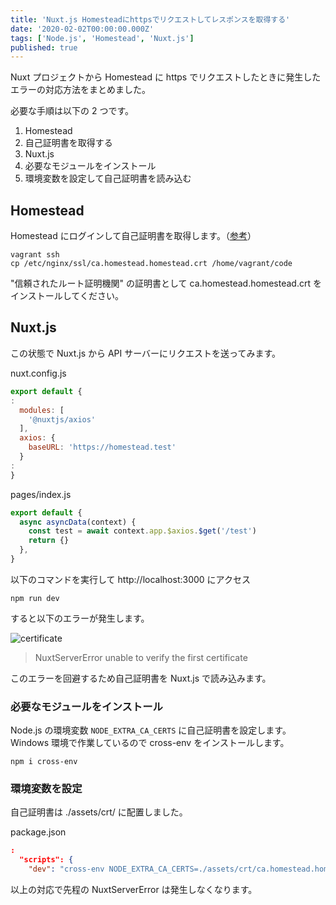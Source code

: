 ```yaml
---
title: 'Nuxt.js Homesteadにhttpsでリクエストしてレスポンスを取得する'
date: '2020-02-02T00:00:00.000Z'
tags: ['Node.js', 'Homestead', 'Nuxt.js']
published: true
---
```


Nuxt プロジェクトから Homestead に https でリクエストしたときに発生したエラーの対応方法をまとめました。

必要な手順は以下の 2 つです。

1. Homestead
1. 自己証明書を取得する
1. Nuxt.js
1. 必要なモジュールをインストール
1. 環境変数を設定して自己証明書を読み込む

## Homestead

Homestead にログインして自己証明書を取得します。（[参考](https://blog.hrendoh.com/setup-laravel-homestead-2019/#i-3)）

```shell
vagrant ssh
cp /etc/nginx/ssl/ca.homestead.homestead.crt /home/vagrant/code
```

"信頼されたルート証明機関" の証明書として ca.homestead.homestead.crt をインストールしてください。

## Nuxt.js

この状態で Nuxt.js から API サーバーにリクエストを送ってみます。

nuxt.config.js

```js
export default {
:
  modules: [
    '@nuxtjs/axios'
  ],
  axios: {
    baseURL: 'https://homestead.test'
  }
:
}
```

pages/index.js

```js
export default {
  async asyncData(context) {
    const test = await context.app.$axios.$get('/test')
    return {}
  },
}
```

以下のコマンドを実行して http://localhost:3000 にアクセス

```shell
npm run dev
```

すると以下のエラーが発生します。

![certificate](https://gyazo.com/ef2cd22c4445923939e809c52e21c010.png)

> NuxtServerError unable to verify the first certificate

このエラーを回避するため自己証明書を Nuxt.js で読み込みます。

### 必要なモジュールをインストール

Node.js の環境変数 `NODE_EXTRA_CA_CERTS` に自己証明書を設定します。Windows 環境で作業しているので cross-env をインストールします。

```shell
npm i cross-env
```

### 環境変数を設定

自己証明書は ./assets/crt/ に配置しました。

package.json

```json
:
  "scripts": {
    "dev": "cross-env NODE_EXTRA_CA_CERTS=./assets/crt/ca.homestead.homestead.crt nuxt",
```

以上の対応で先程の NuxtServerError は発生しなくなります。
